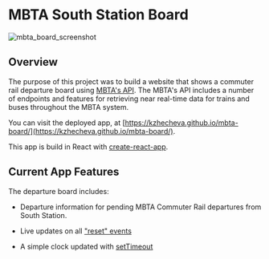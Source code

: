 # MBTA South Station Board

![mbta_board_screenshot](images/Cortlandt-Street-subway-station-opening-World-Trade-Center-MTA-NYC_11.jpg)

## Overview

The purpose of this project was to build a website that shows a commuter rail departure board using [MBTA's API](https://www.mbta.com/developers/v3-api). 
The MBTA's API includes a number of endpoints and features for retrieving near real-time data for trains and buses throughout the MBTA system.

You can visit the deployed app, at [https://kzhecheva.github.io/mbta-board/](https://kzhecheva.github.io/mbta-board/).

This app is build in React with [create-react-app](https://github.com/facebook/create-react-app).

## Current App Features

The departure board includes:

* Departure information for pending MBTA Commuter Rail departures from South Station.

* Live updates on all ["reset" events](https://www.mbta.com/developers/v3-api/streaming)

* A simple clock updated with [setTimeout](https://developer.mozilla.org/en-US/docs/Web/API/WindowOrWorkerGlobalScope/setTimeout)
